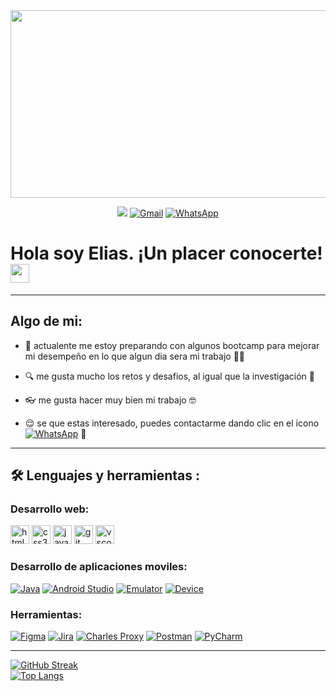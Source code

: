 <div id="header" align="center">
  <img decoding="async" src="https://kps.com/assets/images/1920x480/1920x480-qa-quality-assurance-start-button.jpg/_jcr_content/renditions/cq5dam.web.1920.2890.jpeg" width="5000" height="300"/>
</div>

<div id="header" align="center">
  
[![](https://img.shields.io/badge/LinkedIn-0077B5?style=for-the-badge&logo=linkedin&logoColor=white)](hhttp://www.linkedin.com/in/elias-islas-leyva)  [![Gmail](https://img.shields.io/badge/Gmail-red?style=for-the-badge&logo=gmail&logoColor=white)](https://mail.google.com)  [![WhatsApp](https://img.shields.io/badge/WhatsApp-green?style=for-the-badge&logo=whatsapp&logoColor=white)](https://api.whatsapp.com/send?phone=(+52)7757526448) 
</div>

<h1>
  Hola soy Elias. ¡Un placer conocerte!
  <img decoding="async" src="https://media.giphy.com/media/hvRJCLFzcasrR4ia7z/giphy.gif" width="30px"/>
</h1>

<div id="header" align="left">
 
---

## Algo de mi:
*  📖 actualente me estoy preparando con algunos bootcamp para mejorar mi desempeño en lo que algun dia sera mi trabajo 👨‍💻
   
*  🔍 me gusta mucho los retos y desafios, al igual que la investigación 🔎

*  👓 me gusta hacer muy bien mi trabajo 🤓
  
*  😌 se que estas interesado, puedes contactarme dando clic en el icono [![WhatsApp](https://img.shields.io/badge/WhatsApp-green?style=for-the-badge&logo=whatsapp&logoColor=white)](https://api.whatsapp.com/send?phone=(+52)7757526448) 🤭

---

## :hammer_and_wrench: Lenguajes y herramientas :

 ### Desarrollo web:
  
<div id="header" align="left">
  
<img src="https://cdn.jsdelivr.net/gh/devicons/devicon/icons/html5/html5-original.svg" alt="html5" width="30" height="30"/>

<img src="https://cdn.jsdelivr.net/gh/devicons/devicon/icons/css3/css3-original.svg" alt="css3" width="30" height="30"/>

<img src="https://cdn.jsdelivr.net/gh/devicons/devicon/icons/javascript/javascript-original.svg" alt="javascript" width="30" height="30"/>

<img src="https://cdn.jsdelivr.net/gh/devicons/devicon/icons/git/git-original.svg" alt="git" width="30" height="30"/>

<img src="https://cdn.jsdelivr.net/gh/devicons/devicon/icons/vscode/vscode-original.svg" alt="vscode" width="30" height="30"/>


### Desarrollo de aplicaciones moviles:

<div id="header" align="left">

[![Java](https://img.shields.io/badge/Java-007396?style=for-the-badge&logo=java&logoColor=white)](https://www.java.com/)
[![Android Studio](https://img.shields.io/badge/Android%20Studio-3C72B0?style=for-the-badge&logo=androidstudio&logoColor=white)](https://developer.android.com/studio)
[![Emulator](https://img.shields.io/badge/Emulator-4285F4?style=for-the-badge)](https://developer.android.com/studio/run/emulator)
[![Device](https://img.shields.io/badge/Device-4CAF50?style=for-the-badge)](https://developer.android.com/devices)

### Herramientas:

[![Figma](https://img.shields.io/badge/Figma-F24822?style=for-the-badge&logo=figma&logoColor=white)](https://www.figma.com/)
[![Jira](https://img.shields.io/badge/Jira-0052CC?style=for-the-badge&logo=jira&logoColor=white)](https://www.atlassian.com/software/jira)
[![Charles Proxy](https://img.shields.io/badge/Charles%20Proxy-E34F26?style=for-the-badge)](https://www.charlesproxy.com/)
[![Postman](https://img.shields.io/badge/Postman-FF6600?style=for-the-badge&logo=postman&logoColor=white)](https://www.postman.com/)
[![PyCharm](https://img.shields.io/badge/PyCharm-0078D4?style=for-the-badge&logo=pycharm&logoColor=white)](https://www.jetbrains.com/pycharm/)

</div>

---

<div id="header" align="left">

[![GitHub Streak](http://github-readme-streak-stats.herokuapp.com?user=Elias-Islas&theme=dark&background=000000)](https://git.io/streak-stats)  
[![Top Langs](https://github-readme-stats.vercel.app/api/top-langs/?username=noelianav91&layout=compact&theme=vision-friendly-dark)](https://github.com/Elias-Islas/github-readme-stats)
